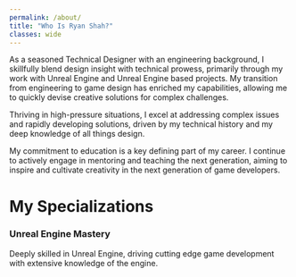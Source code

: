 ```yaml
---
permalink: /about/
title: "Who Is Ryan Shah?"
classes: wide
---
```


As a seasoned Technical Designer with an engineering background, I skillfully blend design insight with technical prowess, primarily through my work with Unreal Engine and Unreal Engine based projects. My transition from engineering to game design has enriched my capabilities, allowing me to quickly devise creative solutions for complex challenges.

Thriving in high-pressure situations, I excel at addressing complex issues and rapidly developing solutions, driven by my technical history and my deep knowledge of all things design.

My commitment to education is a key defining part of my career. I continue to actively engage in mentoring and teaching the next generation, aiming to inspire and cultivate creativity in the next generation of game developers.

# My Specializations

<div class="specialization-card">
  <h3>Unreal Engine Mastery</h3>
  <p>Deeply skilled in Unreal Engine, driving cutting edge game development with extensive knowledge of the engine.</p>
</div>

